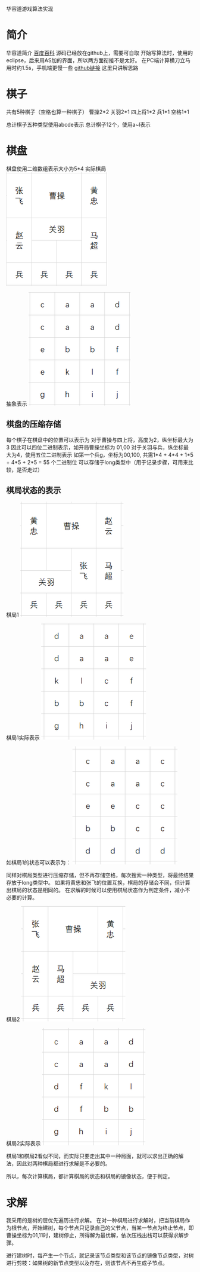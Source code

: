 华容道游戏算法实现

# 简介
华容道简介
[百度百科](https://baike.baidu.com/item/%E5%8D%8E%E5%AE%B9%E9%81%93/23619)
源码已经放在github上，需要可自取
开始写算法时，使用的eclipse，后来用AS加的界面，所以两方面衔接不是太好。
在PC端计算横刀立马用时约1.5s，手机端更慢一些
[github链接](https://github.com/formatjn2019/hrd)
这里只讲解思路

# 棋子
共有5种棋子（空格也算一种棋子）
曹操2\*2
关羽2\*1
四上将1\*2
兵1\*1
空格1\*1

总计棋子五种类型使用abcde表示
总计棋子12个，使用a~l表示
# 棋盘
棋盘使用二维数组表示大小为5*4
实际棋局
![实际棋局](../_resources/hrd_chessboard1.png)

抽象表示
![棋盘抽象](../_resources/hrd_abstract_chessboard1.png)


## 棋盘的压缩存储
每个棋子在棋盘中的位置可以表示为
对于曹操与四上将，高度为2，纵坐标最大为3
因此可以四位二进制表示，如开局曹操坐标为 01,00
对于关羽与兵，纵坐标最大为4，使用五位二进制表示
如第一个兵g，坐标为00,100,
共需1\*4 + 4\*4 + 1\*5 + 4\*5 + 2\*5 = 55 个二进制位
可以存储于long类型中（用于记录步骤，可用来比较，是否走过）

## 棋局状态的表示
棋局1
![棋局1](../_resources/hrd_chessboard2.png)

棋局1实际表示
![棋局1抽象](../_resources/hrd_abstract_chessboard2.png)

如棋局1的状态可以表示为：
![棋局1状态](../_resources/hrd_abstract_chessboard3.png)

同样对棋局类型进行压缩存储，但不再存储空格，每次搜索一种类型，将最终结果存放于long类型中。
如果将黄忠和张飞的位置互换，棋局的存储会不同，但计算出棋局的状态是相同的。
在求解的时候可以使用棋局状态作为判定条件，减小不必要的计算。

棋局2
![棋局2](../_resources/hrd_chessboard4.png)

棋局2实际表示
![棋局2抽象](../_resources/hrd_abstract_chessboard4.png)

棋局1和棋局2看似不同，而实际只要走出其中一种局面，就可以求出正确的解法，因此对两种棋局都进行求解是不必要的。

所以，每次计算棋局，都计算棋局的状态和棋局的镜像状态，便于判定。
# 求解
我采用的是树的层优先遍历进行求解。
在对一种棋局进行求解时，把当前棋局作为根节点，开始建树，每个节点只记录自己的父节点，当某一节点为终止节点，即曹操坐标为01,11时，建树停止，所得解为最优解，依次压栈出栈可以获得求解步骤。

进行建树时，每产生一个节点，就记录该节点类型和该节点的镜像节点类型，对树进行剪枝：如果树的新节点类型以及存在，则该节点不再生成子节点。